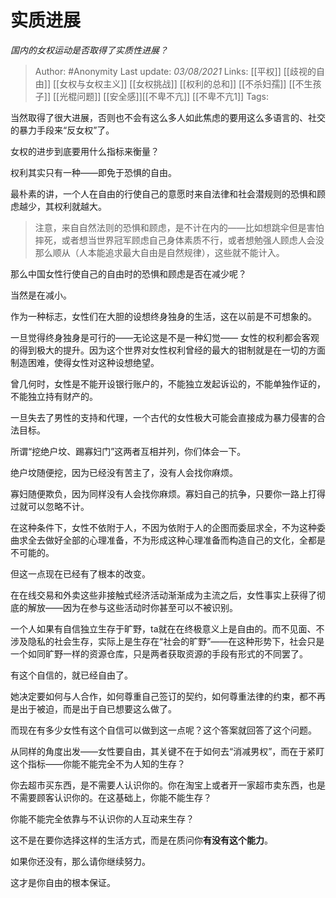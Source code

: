 # 实质进展
*国内的女权运动是否取得了实质性进展？*

> Author: #Anonymity 
Last update: *03/08/2021* 
Links: [[平权]] [[歧视的自由]] [[女权与女权主义]] [[女权挑战]] [[权利的总和]] [[不杀妇孺]] [[不生孩子]] [[光棍问题]] [[安全感]][[不卑不亢]] [[不卑不亢1]]
Tags:   

当然取得了很大进展，否则也不会有这么多人如此焦虑的要用这么多语言的、社交的暴力手段来“反女权”了。

女权的进步到底要用什么指标来衡量？

权利其实只有一种——即免于恐惧的自由。

最朴素的讲，一个人在自由的行使自己的意愿时来自法律和社会潜规则的恐惧和顾虑越少，其权利就越大。

> 注意，来自自然法则的恐惧和顾虑，是不计在内的——比如想跳伞但是害怕摔死，或者想当世界冠军顾虑自己身体素质不行，或者想勉强人顾虑人会没那么顺从（人本能追求最大自由是自然规律），这些就不能计入。

那么中国女性行使自己的自由时的恐惧和顾虑是否在减少呢？

当然是在减小。

作为一种标志，女性们在大胆的设想终身独身的生活，这在以前是不可想象的。

一旦觉得终身独身是可行的——无论这是不是一种幻觉—— 女性的权利都会客观的得到极大的提升。因为这个世界对女性权利曾经的最大的钳制就是在一切的方面制造困难，使得女性对这种设想绝望。

曾几何时，女性是不能开设银行账户的，不能独立发起诉讼的，不能单独作证的，不能独立持有财产的。

一旦失去了男性的支持和代理，一个古代的女性极大可能会直接成为暴力侵害的合法目标。

所谓“挖绝户坟、踢寡妇门”这两者互相并列，你们体会一下。

绝户坟随便挖，因为已经没有苦主了，没有人会找你麻烦。

寡妇随便欺负，因为同样没有人会找你麻烦。寡妇自己的抗争，只要你一路上打得过就可以忽略不计。

在这种条件下，女性不依附于人，不因为依附于人的企图而委屈求全，不为这种委曲求全去做好全部的心理准备，不为形成这种心理准备而构造自己的文化，全都是不可能的。

但这一点现在已经有了根本的改变。

在在线交易和外卖这些非接触式经济活动渐渐成为主流之后，女性事实上获得了彻底的解放——因为在参与这些活动时你甚至可以不被识别。

一个人如果有自信独立生存于旷野，ta就在在终极意义上是自由的。而不见面、不涉及隐私的社会生存，实际上是生存在“社会的旷野”——在这种形势下，社会只是一个如同旷野一样的资源仓库，只是两者获取资源的手段有形式的不同罢了。

有这个自信的，就已经自由了。

她决定要如何与人合作，如何尊重自己签订的契约，如何尊重法律的约束，都不再是出于被迫，而是出于自已想要这么做了。

而现在有多少女性有这个自信可以做到这一点呢？这个答案就回答了这个问题。

  

从同样的角度出发——女性要自由，其关键不在于如何去“消减男权”，而在于紧盯这个指标——你能不能完全不为人知的生存？

你去超市买东西，是不需要人认识你的。你在淘宝上或者开一家超市卖东西，也是不需要顾客认识你的。在这基础上，你能不能生存？

你能不能完全依靠与不认识你的人互动来生存？

这不是在要你选择这样的生活方式，而是在质问你**有没有这个能力**。

如果你还没有，那么请你继续努力。

这才是你自由的根本保证。